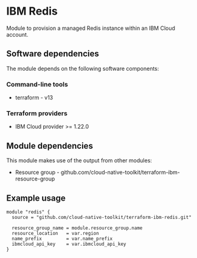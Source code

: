 # IBM Redis

Module to provision a managed Redis instance within an IBM Cloud account.

## Software dependencies

The module depends on the following software components:

### Command-line tools

- terraform - v13

### Terraform providers

- IBM Cloud provider >= 1.22.0

## Module dependencies

This module makes use of the output from other modules:

- Resource group - github.com/cloud-native-toolkit/terraform-ibm-resource-group

## Example usage

```hcl-terraform
module "redis" {
  source = "github.com/cloud-native-toolkit/terraform-ibm-redis.git"

  resource_group_name = module.resource_group.name
  resource_location   = var.region
  name_prefix         = var.name_prefix
  ibmcloud_api_key    = var.ibmcloud_api_key
}
```

